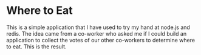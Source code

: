 # Where to EatThis is a simple application that I have used to try my hand at node.js and redis. The idea came from a co-worker who asked me if I could build an application to collect the votes of our other co-workers to determine where to eat. This is the result.